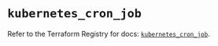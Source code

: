 # `kubernetes_cron_job`

Refer to the Terraform Registry for docs: [`kubernetes_cron_job`](https://registry.terraform.io/providers/hashicorp/kubernetes/2.28.1/docs/resources/cron_job).
